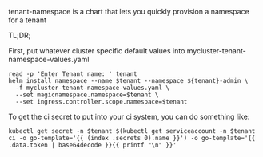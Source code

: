 tenant-namespace is a chart that lets you quickly provision a namespace for a
tenant

TL;DR;

First, put whatever cluster specific default values into
mycluster-tenant-namespace-values.yaml

```console
read -p 'Enter Tenant name: ' tenant
helm install namespace --name $tenant --namespace ${tenant}-admin \
  -f mycluster-tenant-namespace-values.yaml \
  --set magicnamespace.namespace=$tenant \
  --set ingress.controller.scope.namespace=$tenant
```

To get the ci secret to put into your ci system, you can do something like:
```console
kubectl get secret -n $tenant $(kubectl get serviceaccount -n $tenant ci -o go-template='{{ (index .secrets 0).name }}') -o go-template='{{ .data.token | base64decode }}{{ printf "\n" }}'
```


